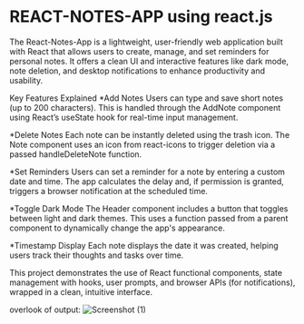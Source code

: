 # REACT-NOTES-APP using react.js

The React-Notes-App is a lightweight, user-friendly web application built with React that allows users to create, manage, and set reminders for personal notes. It offers a clean UI and interactive features like dark mode, note deletion, and desktop notifications to enhance productivity and usability.

Key Features Explained
*Add Notes
Users can type and save short notes (up to 200 characters). This is handled through the AddNote component using React’s useState hook for real-time input management.

*Delete Notes
Each note can be instantly deleted using the trash icon. The Note component uses an icon from react-icons to trigger deletion via a passed handleDeleteNote function.

*Set Reminders
Users can set a reminder for a note by entering a custom date and time. The app calculates the delay and, if permission is granted, triggers a browser notification at the scheduled time.

*Toggle Dark Mode
The Header component includes a button that toggles between light and dark themes. This uses a function passed from a parent component to dynamically change the app's appearance.

*Timestamp Display
Each note displays the date it was created, helping users track their thoughts and tasks over time.

This project demonstrates the use of React functional components, state management with hooks, user prompts, and browser APIs (for notifications), wrapped in a clean, intuitive interface.

overlook of output:
![Screenshot (1)](https://github.com/user-attachments/assets/f1b30fda-cc1b-4968-b052-d142675f6e9e)
